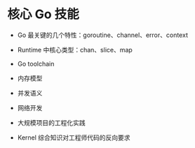 # 核心 Go 技能

+ Go 最关键的几个特性：goroutine、channel、error、context

+ Runtime 中核心类型：chan、slice、map

+ Go toolchain

+ 内存模型

+ 并发语义

+ 网络开发

+ 大规模项目的工程化实践

+ Kernel 综合知识对工程师代码的反向要求
